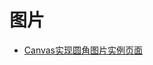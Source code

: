 图片
========

- [Canvas实现圆角图片实例页面](https://www.zhangxinxu.com/study/201406/image-border-radius-canvas.html)

